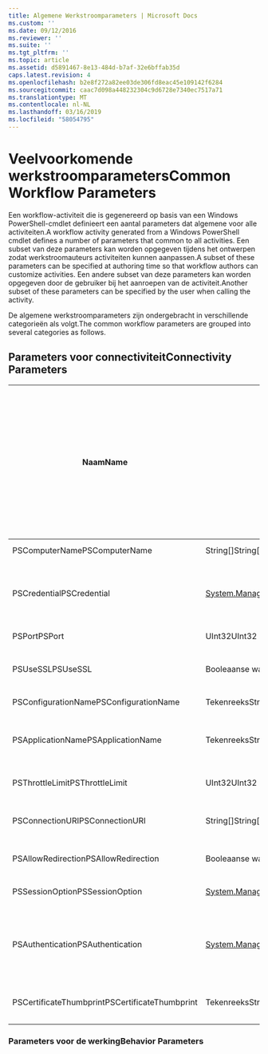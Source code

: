 ```yaml
---
title: Algemene Werkstroomparameters | Microsoft Docs
ms.custom: ''
ms.date: 09/12/2016
ms.reviewer: ''
ms.suite: ''
ms.tgt_pltfrm: ''
ms.topic: article
ms.assetid: d5891467-8e13-484d-b7af-32e6bffab35d
caps.latest.revision: 4
ms.openlocfilehash: b2e8f272a82ee03de306fd8eac45e109142f6284
ms.sourcegitcommit: caac7d098a448232304c9d6728e7340ec7517a71
ms.translationtype: MT
ms.contentlocale: nl-NL
ms.lasthandoff: 03/16/2019
ms.locfileid: "58054795"
---
```

# <a name="common-workflow-parameters"></a><span data-ttu-id="92d49-102">Veelvoorkomende werkstroomparameters</span><span class="sxs-lookup"><span data-stu-id="92d49-102">Common Workflow Parameters</span></span>

<span data-ttu-id="92d49-103">Een workflow-activiteit die is gegenereerd op basis van een Windows PowerShell-cmdlet definieert een aantal parameters dat algemene voor alle activiteiten.</span><span class="sxs-lookup"><span data-stu-id="92d49-103">A workflow activity generated from a Windows PowerShell cmdlet  defines a number of parameters that common to all activities.</span></span> <span data-ttu-id="92d49-104">Een subset van deze parameters kan worden opgegeven tijdens het ontwerpen zodat werkstroomauteurs activiteiten kunnen aanpassen.</span><span class="sxs-lookup"><span data-stu-id="92d49-104">A subset of these parameters can be specified at authoring time so that workflow authors can customize activities.</span></span> <span data-ttu-id="92d49-105">Een andere subset van deze parameters kan worden opgegeven door de gebruiker bij het aanroepen van de activiteit.</span><span class="sxs-lookup"><span data-stu-id="92d49-105">Another subset of these parameters can be specified by the user when calling the activity.</span></span>

<span data-ttu-id="92d49-106">De algemene werkstroomparameters zijn ondergebracht in verschillende categorieën als volgt.</span><span class="sxs-lookup"><span data-stu-id="92d49-106">The common workflow parameters are grouped into several categories as follows.</span></span>

## <a name="connectivity-parameters"></a><span data-ttu-id="92d49-107">Parameters voor connectiviteit</span><span class="sxs-lookup"><span data-stu-id="92d49-107">Connectivity Parameters</span></span>

|<span data-ttu-id="92d49-108">Naam</span><span class="sxs-lookup"><span data-stu-id="92d49-108">Name</span></span>|<span data-ttu-id="92d49-109">Type</span><span class="sxs-lookup"><span data-stu-id="92d49-109">Type</span></span>|<span data-ttu-id="92d49-110">Description</span><span class="sxs-lookup"><span data-stu-id="92d49-110">Description</span></span>|<span data-ttu-id="92d49-111">Kan worden opgegeven door de eindgebruiker tijdens de uitvoering?</span><span class="sxs-lookup"><span data-stu-id="92d49-111">Can be specified by end user at execution time?</span></span>|<span data-ttu-id="92d49-112">Kan worden opgegeven door de auteur van de werkstroom tijdens het ontwerpen?</span><span class="sxs-lookup"><span data-stu-id="92d49-112">Can be specified by workflow author at authoring time?</span></span>|<span data-ttu-id="92d49-113">Kan worden opgegeven door de auteur van de werkstroom op instantiëring?</span><span class="sxs-lookup"><span data-stu-id="92d49-113">Can be specified by workflow author at instantiation?</span></span>|
|----------|----------|-----------------|-----------------------------------------------------|------------------------------------------------------------|-----------------------------------------------------------|
|<span data-ttu-id="92d49-114">PSComputerName</span><span class="sxs-lookup"><span data-stu-id="92d49-114">PSComputerName</span></span>|<span data-ttu-id="92d49-115">String[]</span><span class="sxs-lookup"><span data-stu-id="92d49-115">String[]</span></span>|<span data-ttu-id="92d49-116">Een lijst met computernamen waarvoor u taken starten.</span><span class="sxs-lookup"><span data-stu-id="92d49-116">A list of computer names for which to launch jobs.</span></span>|<span data-ttu-id="92d49-117">Ja</span><span class="sxs-lookup"><span data-stu-id="92d49-117">Yes</span></span>|<span data-ttu-id="92d49-118">Ja</span><span class="sxs-lookup"><span data-stu-id="92d49-118">Yes</span></span>|<span data-ttu-id="92d49-119">Ja</span><span class="sxs-lookup"><span data-stu-id="92d49-119">Yes</span></span>|
|<span data-ttu-id="92d49-120">PSCredential</span><span class="sxs-lookup"><span data-stu-id="92d49-120">PSCredential</span></span>|[<span data-ttu-id="92d49-121">System.Management.Automation.PSCredential</span><span class="sxs-lookup"><span data-stu-id="92d49-121">System.Management.Automation.PSCredential</span></span>](/dotnet/api/System.Management.Automation.PSCredential)|<span data-ttu-id="92d49-122">De verificatiereferentie op die moet gebruiken om aan te melden op de computers die zijn opgegeven door de parameter PSComputerName.</span><span class="sxs-lookup"><span data-stu-id="92d49-122">The authentication credential to use to login to the computers specified by the PSComputerName parameter.</span></span> <span data-ttu-id="92d49-123">Deze parameter is alleen geldig als PSComputerName is opgegeven.</span><span class="sxs-lookup"><span data-stu-id="92d49-123">This parameter is valid only if PSComputerName is specified.</span></span>|<span data-ttu-id="92d49-124">Ja</span><span class="sxs-lookup"><span data-stu-id="92d49-124">Yes</span></span>|<span data-ttu-id="92d49-125">Ja</span><span class="sxs-lookup"><span data-stu-id="92d49-125">Yes</span></span>|<span data-ttu-id="92d49-126">Ja</span><span class="sxs-lookup"><span data-stu-id="92d49-126">Yes</span></span>|
|<span data-ttu-id="92d49-127">PSPort</span><span class="sxs-lookup"><span data-stu-id="92d49-127">PSPort</span></span>|<span data-ttu-id="92d49-128">UInt32</span><span class="sxs-lookup"><span data-stu-id="92d49-128">UInt32</span></span>|<span data-ttu-id="92d49-129">De poort moet worden gebruikt om uit te voeren van de werkstroom.</span><span class="sxs-lookup"><span data-stu-id="92d49-129">The port to be used to run the workflow.</span></span>|<span data-ttu-id="92d49-130">Ja</span><span class="sxs-lookup"><span data-stu-id="92d49-130">Yes</span></span>|<span data-ttu-id="92d49-131">Ja</span><span class="sxs-lookup"><span data-stu-id="92d49-131">Yes</span></span>|<span data-ttu-id="92d49-132">Ja</span><span class="sxs-lookup"><span data-stu-id="92d49-132">Yes</span></span>|
|<span data-ttu-id="92d49-133">PSUseSSL</span><span class="sxs-lookup"><span data-stu-id="92d49-133">PSUseSSL</span></span>|<span data-ttu-id="92d49-134">Booleaanse waarde</span><span class="sxs-lookup"><span data-stu-id="92d49-134">Boolean</span></span>|<span data-ttu-id="92d49-135">Secure Sockets Layer (SSL)-protocol gebruiken om te maken van een beveiligde verbinding met de externe computer voor het uitvoeren van de werkstroom.</span><span class="sxs-lookup"><span data-stu-id="92d49-135">Use Secure Sockets Layer (SSL) protocol to establish a secure connection to the remote computer to run the workflow.</span></span>|<span data-ttu-id="92d49-136">Ja</span><span class="sxs-lookup"><span data-stu-id="92d49-136">Yes</span></span>|<span data-ttu-id="92d49-137">Ja</span><span class="sxs-lookup"><span data-stu-id="92d49-137">Yes</span></span>|<span data-ttu-id="92d49-138">Ja</span><span class="sxs-lookup"><span data-stu-id="92d49-138">Yes</span></span>|
|<span data-ttu-id="92d49-139">PSConfigurationName</span><span class="sxs-lookup"><span data-stu-id="92d49-139">PSConfigurationName</span></span>|<span data-ttu-id="92d49-140">Tekenreeks</span><span class="sxs-lookup"><span data-stu-id="92d49-140">String</span></span>|<span data-ttu-id="92d49-141">De sessieconfiguratie gebruikt voor het uitvoeren van de werkstroom.</span><span class="sxs-lookup"><span data-stu-id="92d49-141">The session configuration used to run the workflow.</span></span>|<span data-ttu-id="92d49-142">Ja</span><span class="sxs-lookup"><span data-stu-id="92d49-142">Yes</span></span>|<span data-ttu-id="92d49-143">Ja</span><span class="sxs-lookup"><span data-stu-id="92d49-143">Yes</span></span>|<span data-ttu-id="92d49-144">Ja</span><span class="sxs-lookup"><span data-stu-id="92d49-144">Yes</span></span>|
|<span data-ttu-id="92d49-145">PSApplicationName</span><span class="sxs-lookup"><span data-stu-id="92d49-145">PSApplicationName</span></span>|<span data-ttu-id="92d49-146">Tekenreeks</span><span class="sxs-lookup"><span data-stu-id="92d49-146">String</span></span>|<span data-ttu-id="92d49-147">Het gedeelte van de naam van toepassing van de URI-verbinding voor het uitvoeren van de werkstroom.</span><span class="sxs-lookup"><span data-stu-id="92d49-147">The application name portion of the connection URI for the workflow execution.</span></span> <span data-ttu-id="92d49-148">Gebruik deze parameter alleen als u de parameter ConnectionURI niet gebruikt.</span><span class="sxs-lookup"><span data-stu-id="92d49-148">Use this parameter only when you are not using the ConnectionURI parameter.</span></span>|<span data-ttu-id="92d49-149">Ja</span><span class="sxs-lookup"><span data-stu-id="92d49-149">Yes</span></span>|<span data-ttu-id="92d49-150">Ja</span><span class="sxs-lookup"><span data-stu-id="92d49-150">Yes</span></span>|<span data-ttu-id="92d49-151">Ja</span><span class="sxs-lookup"><span data-stu-id="92d49-151">Yes</span></span>|
|<span data-ttu-id="92d49-152">PSThrottleLimit</span><span class="sxs-lookup"><span data-stu-id="92d49-152">PSThrottleLimit</span></span>|<span data-ttu-id="92d49-153">UInt32</span><span class="sxs-lookup"><span data-stu-id="92d49-153">UInt32</span></span>|<span data-ttu-id="92d49-154">Het maximale aantal gelijktijdige verbindingen dat kan worden bepaald voor het uitvoeren van de werkstroom.</span><span class="sxs-lookup"><span data-stu-id="92d49-154">The maximum number of concurrent connections that can be established to run the workflow.</span></span>|<span data-ttu-id="92d49-155">Ja</span><span class="sxs-lookup"><span data-stu-id="92d49-155">Yes</span></span>|<span data-ttu-id="92d49-156">TBD</span><span class="sxs-lookup"><span data-stu-id="92d49-156">TBD</span></span>|<span data-ttu-id="92d49-157">Ja</span><span class="sxs-lookup"><span data-stu-id="92d49-157">Yes</span></span>|
|<span data-ttu-id="92d49-158">PSConnectionURI</span><span class="sxs-lookup"><span data-stu-id="92d49-158">PSConnectionURI</span></span>|<span data-ttu-id="92d49-159">String[]</span><span class="sxs-lookup"><span data-stu-id="92d49-159">String[]</span></span>|<span data-ttu-id="92d49-160">Een matrix met de volledig gekwalificeerde URI's die het opgeven van de eindpunten voor de interactieve sessies gebruikt voor het uitvoeren van de werkstroom.</span><span class="sxs-lookup"><span data-stu-id="92d49-160">An array of fully-qualified URIs that specify the endpoints for the interactive sessions used to run the workflow.</span></span>|<span data-ttu-id="92d49-161">Ja</span><span class="sxs-lookup"><span data-stu-id="92d49-161">Yes</span></span>|<span data-ttu-id="92d49-162">Ja</span><span class="sxs-lookup"><span data-stu-id="92d49-162">Yes</span></span>|<span data-ttu-id="92d49-163">Ja</span><span class="sxs-lookup"><span data-stu-id="92d49-163">Yes</span></span>|
|<span data-ttu-id="92d49-164">PSAllowRedirection</span><span class="sxs-lookup"><span data-stu-id="92d49-164">PSAllowRedirection</span></span>|<span data-ttu-id="92d49-165">Booleaanse waarde</span><span class="sxs-lookup"><span data-stu-id="92d49-165">Boolean</span></span>|<span data-ttu-id="92d49-166">Geeft aan of de omleiding van deze verbinding met een andere URI om uit te voeren van de werkstroom toe te staan.</span><span class="sxs-lookup"><span data-stu-id="92d49-166">Specifies whether to allow redirection of this connection to an alternate URI to run the workflow.</span></span>|<span data-ttu-id="92d49-167">Ja</span><span class="sxs-lookup"><span data-stu-id="92d49-167">Yes</span></span>|<span data-ttu-id="92d49-168">Ja</span><span class="sxs-lookup"><span data-stu-id="92d49-168">Yes</span></span>|<span data-ttu-id="92d49-169">Ja</span><span class="sxs-lookup"><span data-stu-id="92d49-169">Yes</span></span>|
|<span data-ttu-id="92d49-170">PSSessionOption</span><span class="sxs-lookup"><span data-stu-id="92d49-170">PSSessionOption</span></span>|[<span data-ttu-id="92d49-171">System.Management.Automation.Remoting.Pssessionoption</span><span class="sxs-lookup"><span data-stu-id="92d49-171">System.Management.Automation.Remoting.Pssessionoption</span></span>](/dotnet/api/System.Management.Automation.Remoting.PSSessionOption)|<span data-ttu-id="92d49-172">Geavanceerde opties voor de sessie die is gebruikt voor het uitvoeren van de werkstroom.</span><span class="sxs-lookup"><span data-stu-id="92d49-172">Advanced options for the session used to run the workflow.</span></span>|<span data-ttu-id="92d49-173">Ja</span><span class="sxs-lookup"><span data-stu-id="92d49-173">Yes</span></span>|<span data-ttu-id="92d49-174">Ja</span><span class="sxs-lookup"><span data-stu-id="92d49-174">Yes</span></span>|<span data-ttu-id="92d49-175">Ja</span><span class="sxs-lookup"><span data-stu-id="92d49-175">Yes</span></span>|
|<span data-ttu-id="92d49-176">PSAuthentication</span><span class="sxs-lookup"><span data-stu-id="92d49-176">PSAuthentication</span></span>|[<span data-ttu-id="92d49-177">System.Management.Automation.Runspaces.Authenticationmechanism</span><span class="sxs-lookup"><span data-stu-id="92d49-177">System.Management.Automation.Runspaces.Authenticationmechanism</span></span>](/dotnet/api/System.Management.Automation.Runspaces.AuthenticationMechanism)|<span data-ttu-id="92d49-178">Een waarde van de [System.Management.Automation.Runspaces.Authenticationmechanism](/dotnet/api/System.Management.Automation.Runspaces.AuthenticationMechanism) opsomming die Hiermee geeft u het verificatiemechanisme gebruikt voor het verifiëren van de referenties van de gebruiker.</span><span class="sxs-lookup"><span data-stu-id="92d49-178">A value of the [System.Management.Automation.Runspaces.Authenticationmechanism](/dotnet/api/System.Management.Automation.Runspaces.AuthenticationMechanism) enumeration that specifies the authentication mechanism used to authenticate the user's credentials.</span></span>|<span data-ttu-id="92d49-179">Ja</span><span class="sxs-lookup"><span data-stu-id="92d49-179">Yes</span></span>|<span data-ttu-id="92d49-180">Ja</span><span class="sxs-lookup"><span data-stu-id="92d49-180">Yes</span></span>|<span data-ttu-id="92d49-181">Ja</span><span class="sxs-lookup"><span data-stu-id="92d49-181">Yes</span></span>|
|<span data-ttu-id="92d49-182">PSCertificateThumbprint</span><span class="sxs-lookup"><span data-stu-id="92d49-182">PSCertificateThumbprint</span></span>|<span data-ttu-id="92d49-183">Tekenreeks</span><span class="sxs-lookup"><span data-stu-id="92d49-183">String</span></span>|<span data-ttu-id="92d49-184">De digitale openbare-sleutelcertificaat (X509) van een gebruikersaccount dat gemachtigd is om de werkstroom uitvoert.</span><span class="sxs-lookup"><span data-stu-id="92d49-184">The digital public key certificate (X509) of a user account that has permission to run the workflow.</span></span>|<span data-ttu-id="92d49-185">Ja</span><span class="sxs-lookup"><span data-stu-id="92d49-185">Yes</span></span>|<span data-ttu-id="92d49-186">Ja</span><span class="sxs-lookup"><span data-stu-id="92d49-186">Yes</span></span>|<span data-ttu-id="92d49-187">Ja</span><span class="sxs-lookup"><span data-stu-id="92d49-187">Yes</span></span>|

### <a name="behavior-parameters"></a><span data-ttu-id="92d49-188">Parameters voor de werking</span><span class="sxs-lookup"><span data-stu-id="92d49-188">Behavior Parameters</span></span>